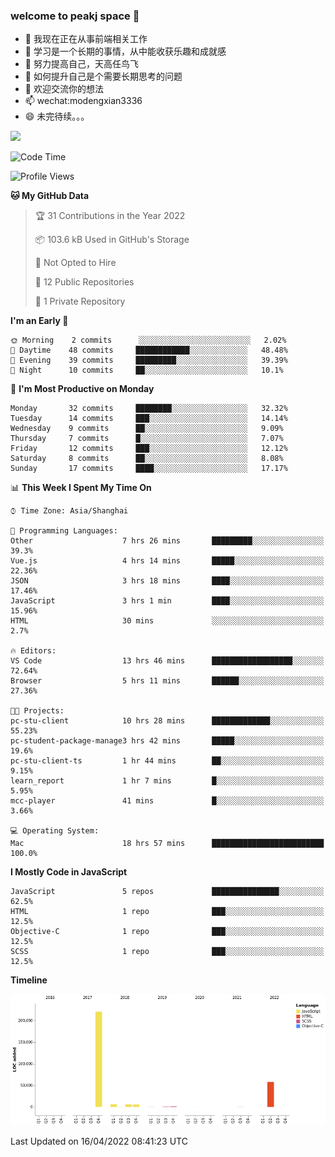 ### welcome to peakj space 👋



- 🔭 我现在正在从事前端相关工作
- 🌱 学习是一个长期的事情，从中能收获乐趣和成就感
- 👯 努力提高自己，天高任鸟飞
- 🤔 如何提升自己是个需要长期思考的问题
- 💬 欢迎交流你的想法
- 📫 wechat:modengxian3336
- 😄 未完待续。。。

![](https://s2.ax1x.com/2019/06/28/ZKxc4J.jpg)

<!--START_SECTION:waka-->
![Code Time](http://img.shields.io/badge/Code%20Time-1%2C090%20hrs%2051%20mins-blue)

![Profile Views](http://img.shields.io/badge/Profile%20Views-0-blue)

**🐱 My GitHub Data** 

> 🏆 31 Contributions in the Year 2022
 > 
> 📦 103.6 kB Used in GitHub's Storage 
 > 
> 🚫 Not Opted to Hire
 > 
> 📜 12 Public Repositories 
 > 
> 🔑 1 Private Repository 
 > 
**I'm an Early 🐤** 

```text
🌞 Morning    2 commits      ░░░░░░░░░░░░░░░░░░░░░░░░░   2.02% 
🌆 Daytime    48 commits     ████████████░░░░░░░░░░░░░   48.48% 
🌃 Evening    39 commits     █████████░░░░░░░░░░░░░░░░   39.39% 
🌙 Night      10 commits     ██░░░░░░░░░░░░░░░░░░░░░░░   10.1%

```
📅 **I'm Most Productive on Monday** 

```text
Monday       32 commits     ████████░░░░░░░░░░░░░░░░░   32.32% 
Tuesday      14 commits     ███░░░░░░░░░░░░░░░░░░░░░░   14.14% 
Wednesday    9 commits      ██░░░░░░░░░░░░░░░░░░░░░░░   9.09% 
Thursday     7 commits      █░░░░░░░░░░░░░░░░░░░░░░░░   7.07% 
Friday       12 commits     ███░░░░░░░░░░░░░░░░░░░░░░   12.12% 
Saturday     8 commits      ██░░░░░░░░░░░░░░░░░░░░░░░   8.08% 
Sunday       17 commits     ████░░░░░░░░░░░░░░░░░░░░░   17.17%

```


📊 **This Week I Spent My Time On** 

```text
⌚︎ Time Zone: Asia/Shanghai

💬 Programming Languages: 
Other                    7 hrs 26 mins       █████████░░░░░░░░░░░░░░░░   39.3% 
Vue.js                   4 hrs 14 mins       █████░░░░░░░░░░░░░░░░░░░░   22.36% 
JSON                     3 hrs 18 mins       ████░░░░░░░░░░░░░░░░░░░░░   17.46% 
JavaScript               3 hrs 1 min         ████░░░░░░░░░░░░░░░░░░░░░   15.96% 
HTML                     30 mins             ░░░░░░░░░░░░░░░░░░░░░░░░░   2.7%

🔥 Editors: 
VS Code                  13 hrs 46 mins      ██████████████████░░░░░░░   72.64% 
Browser                  5 hrs 11 mins       ██████░░░░░░░░░░░░░░░░░░░   27.36%

🐱‍💻 Projects: 
pc-stu-client            10 hrs 28 mins      █████████████░░░░░░░░░░░░   55.23% 
pc-student-package-manage3 hrs 42 mins       █████░░░░░░░░░░░░░░░░░░░░   19.6% 
pc-stu-client-ts         1 hr 44 mins        ██░░░░░░░░░░░░░░░░░░░░░░░   9.15% 
learn_report             1 hr 7 mins         █░░░░░░░░░░░░░░░░░░░░░░░░   5.95% 
mcc-player               41 mins             █░░░░░░░░░░░░░░░░░░░░░░░░   3.66%

💻 Operating System: 
Mac                      18 hrs 57 mins      █████████████████████████   100.0%

```

**I Mostly Code in JavaScript** 

```text
JavaScript               5 repos             ███████████████░░░░░░░░░░   62.5% 
HTML                     1 repo              ███░░░░░░░░░░░░░░░░░░░░░░   12.5% 
Objective-C              1 repo              ███░░░░░░░░░░░░░░░░░░░░░░   12.5% 
SCSS                     1 repo              ███░░░░░░░░░░░░░░░░░░░░░░   12.5%

```


**Timeline**

![Chart not found](https://raw.githubusercontent.com/PeakJ/PeakJ/master/charts/bar_graph.png) 


 Last Updated on 16/04/2022 08:41:23 UTC
<!--END_SECTION:waka-->
